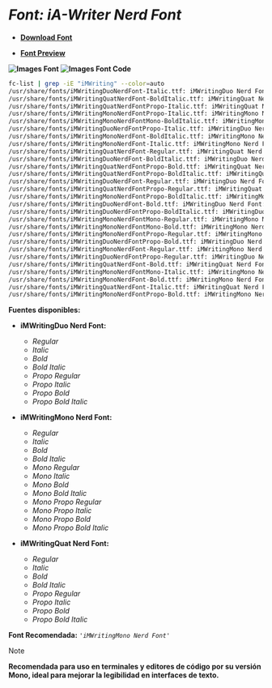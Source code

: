 <!-- Autor: Daniel Benjamin Perez Morales -->
<!-- GitHub: https://github.com/DanielPerezMoralesDev13 -->
<!-- Correo electrónico: danielperezdev@proton.me -->

# ***Font: iA-Writer Nerd Font***

- **[Download Font](https://github.com/ryanoasis/nerd-fonts/releases/download/v3.2.1/iA-Writer.zip "https://github.com/ryanoasis/nerd-fonts/releases/download/v3.2.1/iA-Writer.zip")**

- **[Font Preview](https://www.programmingfonts.org/#ia-writer-mono "https://www.programmingfonts.org/#ia-writer-mono")**

**![Images Font](../../Fonts/iA-Writer%20Nerd%20Font.png "Fonts/iA-Writer Nerd Font.png")**
**![Images Font Code](../../Font%20Images%20Code/iA-Writer%20Nerd%20Font%20Code.png "Font Images Code/iA-Writer Nerd Font Code.png")**

```bash
fc-list | grep -iE "iMWriting" --color=auto
/usr/share/fonts/iMWritingDuoNerdFont-Italic.ttf: iMWritingDuo Nerd Font:style=Italic
/usr/share/fonts/iMWritingQuatNerdFont-BoldItalic.ttf: iMWritingQuat Nerd Font:style=Bold Italic
/usr/share/fonts/iMWritingQuatNerdFontPropo-Italic.ttf: iMWritingQuat Nerd Font Propo:style=Italic
/usr/share/fonts/iMWritingMonoNerdFontPropo-Italic.ttf: iMWritingMono Nerd Font Propo:style=Italic
/usr/share/fonts/iMWritingMonoNerdFontMono-BoldItalic.ttf: iMWritingMono Nerd Font Mono:style=Bold Italic
/usr/share/fonts/iMWritingDuoNerdFontPropo-Italic.ttf: iMWritingDuo Nerd Font Propo:style=Italic
/usr/share/fonts/iMWritingMonoNerdFont-BoldItalic.ttf: iMWritingMono Nerd Font:style=Bold Italic
/usr/share/fonts/iMWritingMonoNerdFont-Italic.ttf: iMWritingMono Nerd Font:style=Italic
/usr/share/fonts/iMWritingQuatNerdFont-Regular.ttf: iMWritingQuat Nerd Font:style=Regular
/usr/share/fonts/iMWritingDuoNerdFont-BoldItalic.ttf: iMWritingDuo Nerd Font:style=Bold Italic
/usr/share/fonts/iMWritingQuatNerdFontPropo-Bold.ttf: iMWritingQuat Nerd Font Propo:style=Bold
/usr/share/fonts/iMWritingQuatNerdFontPropo-BoldItalic.ttf: iMWritingQuat Nerd Font Propo:style=Bold Italic
/usr/share/fonts/iMWritingDuoNerdFont-Regular.ttf: iMWritingDuo Nerd Font:style=Regular
/usr/share/fonts/iMWritingQuatNerdFontPropo-Regular.ttf: iMWritingQuat Nerd Font Propo:style=Regular
/usr/share/fonts/iMWritingMonoNerdFontPropo-BoldItalic.ttf: iMWritingMono Nerd Font Propo:style=Bold Italic
/usr/share/fonts/iMWritingDuoNerdFont-Bold.ttf: iMWritingDuo Nerd Font:style=Bold
/usr/share/fonts/iMWritingDuoNerdFontPropo-BoldItalic.ttf: iMWritingDuo Nerd Font Propo:style=Bold Italic
/usr/share/fonts/iMWritingMonoNerdFontMono-Regular.ttf: iMWritingMono Nerd Font Mono:style=Regular
/usr/share/fonts/iMWritingMonoNerdFontMono-Bold.ttf: iMWritingMono Nerd Font Mono:style=Bold
/usr/share/fonts/iMWritingMonoNerdFontPropo-Regular.ttf: iMWritingMono Nerd Font Propo:style=Regular
/usr/share/fonts/iMWritingDuoNerdFontPropo-Bold.ttf: iMWritingDuo Nerd Font Propo:style=Bold
/usr/share/fonts/iMWritingMonoNerdFont-Regular.ttf: iMWritingMono Nerd Font:style=Regular
/usr/share/fonts/iMWritingDuoNerdFontPropo-Regular.ttf: iMWritingDuo Nerd Font Propo:style=Regular
/usr/share/fonts/iMWritingQuatNerdFont-Bold.ttf: iMWritingQuat Nerd Font:style=Bold
/usr/share/fonts/iMWritingMonoNerdFontMono-Italic.ttf: iMWritingMono Nerd Font Mono:style=Italic
/usr/share/fonts/iMWritingMonoNerdFont-Bold.ttf: iMWritingMono Nerd Font:style=Bold
/usr/share/fonts/iMWritingQuatNerdFont-Italic.ttf: iMWritingQuat Nerd Font:style=Italic
/usr/share/fonts/iMWritingMonoNerdFontPropo-Bold.ttf: iMWritingMono Nerd Font Propo:style=Bold
```

**Fuentes disponibles:**

- **iMWritingDuo Nerd Font:**
  - *Regular*
  - *Italic*
  - *Bold*
  - *Bold Italic*
  - *Propo Regular*
  - *Propo Italic*
  - *Propo Bold*
  - *Propo Bold Italic*

- **iMWritingMono Nerd Font:**
  - *Regular*
  - *Italic*
  - *Bold*
  - *Bold Italic*
  - *Mono Regular*
  - *Mono Italic*
  - *Mono Bold*
  - *Mono Bold Italic*
  - *Mono Propo Regular*
  - *Mono Propo Italic*
  - *Mono Propo Bold*
  - *Mono Propo Bold Italic*

- **iMWritingQuat Nerd Font:**
  - *Regular*
  - *Italic*
  - *Bold*
  - *Bold Italic*
  - *Propo Regular*
  - *Propo Italic*
  - *Propo Bold*
  - *Propo Bold Italic*

**Font Recomendada:** *`'iMWritingMono Nerd Font'`*

> [!NOTE]
> **Recomendada para uso en terminales y editores de código por su versión Mono, ideal para mejorar la legibilidad en interfaces de texto.**

